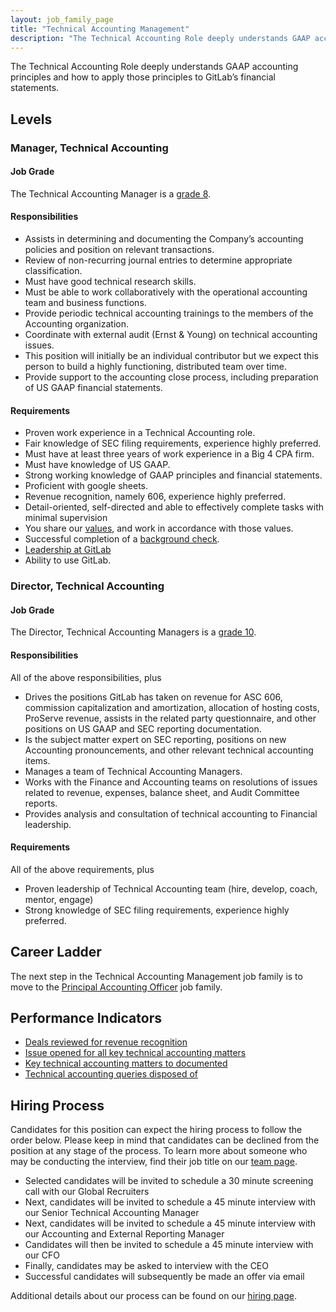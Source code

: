 ```yaml
---
layout: job_family_page
title: "Technical Accounting Management"
description: "The Technical Accounting Role deeply understands GAAP accounting principles and how to apply those principles to GitLab’s financial statements."
---
```


The Technical Accounting Role deeply understands GAAP accounting principles and how to apply those principles to GitLab’s financial statements.

## Levels

### Manager, Technical Accounting

#### Job Grade

The Technical Accounting Manager is a [grade 8](/handbook/total-rewards/compensation/compensation-calculator/#gitlab-job-grades).

#### Responsibilities

* Assists in determining and documenting the Company’s accounting policies and position on relevant transactions.
* Review of non-recurring journal entries to determine appropriate classification.
* Must have good technical research skills.
* Must be able to work collaboratively with the operational accounting team and business functions.
* Provide periodic technical accounting trainings to the members of the Accounting organization.
* Coordinate with external audit (Ernst & Young) on technical accounting issues.
* This position will initially be an individual contributor but we expect this person to build a highly functioning, distributed team over time.
* Provide support to the accounting close process, including preparation of US GAAP financial statements.

#### Requirements

* Proven work experience in a Technical Accounting role.
* Fair knowledge of SEC filing requirements, experience highly preferred.
* Must have at least three years of work experience in a Big 4 CPA firm.
* Must have knowledge of US GAAP.
* Strong working knowledge of GAAP principles and financial statements.
* Proficient with google sheets.
* Revenue recognition, namely 606, experience highly preferred.
* Detail-oriented, self-directed and able to effectively complete tasks with minimal supervision
* You share our [values](/handbook/values/), and work in accordance with those values.
* Successful completion of a [background check](/handbook/legal/gitlab-code-of-business-conduct-and-ethics/#background-checks).
* [Leadership at GitLab](https://about.gitlab.com/company/team/structure/#management-group)
* Ability to use GitLab.

### Director, Technical Accounting

#### Job Grade

The Director, Technical Accounting Managers is a [grade 10](/handbook/total-rewards/compensation/compensation-calculator/#gitlab-job-grades).

#### Responsibilities

All of the above responsibilities, plus
* Drives the positions GitLab has taken on revenue for ASC 606, commission capitalization and amortization, allocation of hosting costs, ProServe revenue, assists in the related party questionnaire, and other positions on US GAAP and SEC reporting documentation.
* Is the subject matter expert on SEC reporting, positions on new Accounting pronouncements, and other relevant technical accounting items.
* Manages a team of Technical Accounting Managers.
* Works with the Finance and Accounting teams on resolutions of issues related to revenue, expenses, balance sheet, and Audit Committee reports.
* Provides analysis and consultation of technical accounting to Financial leadership.

#### Requirements

All of the above requirements, plus
* Proven leadership of Technical Accounting team (hire, develop, coach, mentor, engage)
* Strong knowledge of SEC filing requirements, experience highly preferred.

## Career Ladder

The next step in the Technical Accounting Management job family is to move to the [Principal Accounting Officer](/job-families/finance/pao-jf/) job family. 

## Performance Indicators

* [Deals reviewed for revenue recognition](/handbook/finance/accounting/#deals-reviewed-for-revenue-recognition--100)
* [Issue opened for all key technical accounting matters](/handbook/finance/accounting/#issue-opened-for-all-key-technical-accounting-matters--2-working-days)
* [Key technical accounting matters to documented](/handbook/finance/accounting/#key-technical-accounting-matters-to-documented--5-working-days)
* [Technical accounting queries disposed of](/handbook/finance/accounting/#technical-accounting-queries-disposed-of--2-working-days)

## Hiring Process

Candidates for this position can expect the hiring process to follow the order below. Please keep in mind that candidates can be declined from the position at any stage of the process. To learn more about someone who may be conducting the interview, find their job title on our [team page](/company/team/).

- Selected candidates will be invited to schedule a 30 minute screening call with our Global Recruiters
- Next, candidates will be invited to schedule a 45 minute interview with our Senior Technical Accounting Manager
- Next, candidates will be invited to schedule a 45 minute interview with our Accounting and External Reporting Manager
- Candidates will then be invited to schedule a 45 minute interview with our CFO
- Finally, candidates may be asked to interview with the CEO
- Successful candidates will subsequently be made an offer via email

Additional details about our process can be found on our [hiring page](/handbook/hiring/interviewing/).
